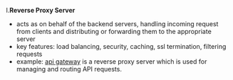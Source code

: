 I.**Reverse Proxy Server**
- acts as on behalf of the backend servers, handling incoming request from clients and distributing or forwarding them to the appropriate server
- key features: load balancing, security, caching, ssl termination, filtering requests
- example: [api gateway]() is a reverse proxy server which is used for managing and routing API requests.
